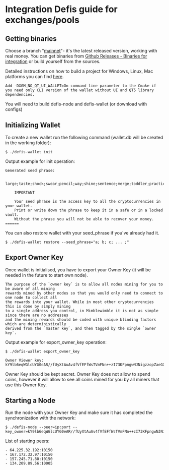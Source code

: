 # Integration Defis guide for exchanges/pools

## Getting binaries

Сhoose a branch "[mainnet](https://github.com/freenetcoder/defis/tree/mainnet)"- it's the latest released version, working with real money. You can get binaries from [Github Releases - Binaries for integration]() or build yourself from the sources.

Detailed instructions on how to build a project for Windows, Linux, Mac platforms you can find [here](https://github.com/freenetcoder/defis/blob/mainnet/README.md).

    Add -DXGM_NO_QT_UI_WALLET=On command line parameter to the Cmake if you need only CLI version of the wallet without UI and QT5 library dependencies.

You will need to build defis-node and defis-wallet (or download with configs)

## Initializing Wallet

To create a new wallet run the following command (wallet.db will be created in the working folder):
```
$ ./defis-wallet init
```
Output example for init operation:

```
Generated seed phrase:

	large;taste;shock;swear;pencil;way;shine;sentence;merge;toddler;practice;liar;

	IMPORTANT

	Your seed phrase is the access key to all the cryptocurrencies in your wallet.
	Print or write down the phrase to keep it in a safe or in a locked vault.
	Without the phrase you will not be able to recover your money.
======

```
You can also restore wallet with your seed_phrase if you've already had it.
```
$ ./defis-wallet restore --seed_phrase="a; b; c; ... ;"
```
## Export Owner Key
Once wallet is initialised, you have to export your Owner Key (it will be needed in the future to start own node).
```
The purpose of the `owner key` is to allow all nodes mining for you to be aware of all mining
rewards mined by other nodes so that you would only need to connect to one node to collect all
the rewards into your wallet. While in most other cryptocurrencies this is done by simply mining
to a single address you control, in Mimblewimble it is not as simple since there are no addresses
and the mining rewards should be coded with unique blinding factors which are deterministically
derived from the `master key`, and then tagged by the single `owner key`.
```
Output example for export_owner_key operation:
```
$ ./defis-wallet export_owner_key

Owner Viewer key: kY9lb6eqWGlcUYG0eAR//fUyXtAuAv4fVfEFfWsTVmFNn++zI73KFpngwNJNigzzopZaeGXNs9m5729lPLtvFY1Blyti/uRsOmNqdS7HqpRimr3OFWZyATboQ5UvnOQey3OWLa/6mQZdOT6F
```
Owner Key should be kept secret. Owner Key does not allow to spend coins, however it will allow to see all coins mined for you by all miners that use this Owner Кey.

## Starting a Node

Run the node with your Owner Key and make sure it has completed the synchronization with the network:
```
$ ./defis-node --peer=ip:port --key_owner=kY9lb6eqWGlcUYG0eAR//fUyXtAuAv4fVfEFfWsTVmFNn++zI73KFpngwNJNigzzopZaeGXNs9m5729lPLtvFY1Blyti/uRsOmNqdS7HqpRimr3OFWZyATboQ5UvnOQey3OWLa/6mQZdOT6F

```
List of starting peers:
```
- 64.225.32.192:10150
- 167.172.32.97:10150
- 157.245.71.80:10150
- 134.209.89.56:10005
```
